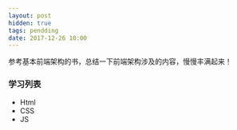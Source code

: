 ```yaml
---
layout: post
hidden: true
tags: pendding
date: 2017-12-26 10:00
---
```


参考基本前端架构的书，总结一下前端架构涉及的内容，慢慢丰满起来！  

### 学习列表
- Html
- CSS
- JS



